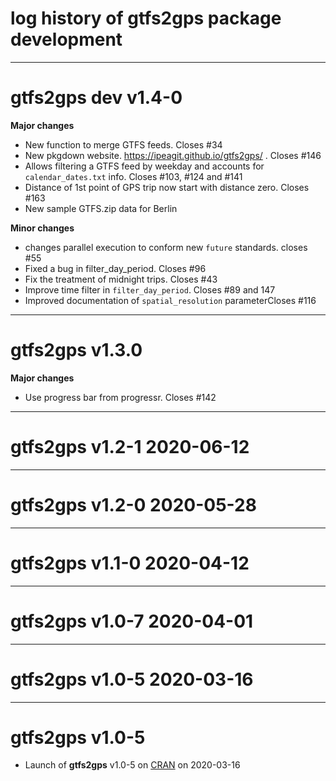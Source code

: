 # log history of gtfs2gps package development


-------------------------------------------------------
# gtfs2gps dev v1.4-0

**Major changes**
* New function to merge GTFS feeds. Closes #34
* New pkgdown website. https://ipeagit.github.io/gtfs2gps/ . Closes #146
* Allows filtering a GTFS feed by weekday and accounts for `calendar_dates.txt` info.  Closes #103, #124 and #141
* Distance of 1st point of GPS trip now start with distance zero. Closes #163
* New sample GTFS.zip data for Berlin


**Minor changes**
* changes parallel execution to conform new `future` standards. closes #55
* Fixed a bug in filter_day_period. Closes #96
* Fix the treatment of midnight trips. Closes #43
* Improve time filter in `filter_day_period`. Closes #89 and 147
* Improved documentation of  `spatial_resolution` parameterCloses #116


-------------------------------------------------------
# gtfs2gps v1.3.0

**Major changes**
* Use progress bar from progressr. Closes #142


-------------------------------------------------------
# gtfs2gps v1.2-1 2020-06-12	   	 


-------------------------------------------------------
# gtfs2gps v1.2-0 2020-05-28	  	 


-------------------------------------------------------
# gtfs2gps v1.1-0 2020-04-12	 	 

-------------------------------------------------------
# gtfs2gps v1.0-7 2020-04-01	 


-------------------------------------------------------
# gtfs2gps v1.0-5 2020-03-16	 


-------------------------------------------------------
# gtfs2gps v1.0-5

* Launch of **gtfs2gps** v1.0-5 on [CRAN](https://cran.r-project.org/web/packages/gtfs2gps/index.html) on 2020-03-16
